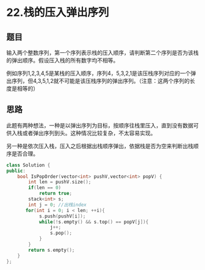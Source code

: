 # 22.栈的压入弹出序列
## 题目
输入两个整数序列，第一个序列表示栈的压入顺序，请判断第二个序列是否为该栈的弹出顺序。假设压入栈的所有数字均不相等。

例如序列1,2,3,4,5是某栈的压入顺序，序列4，5,3,2,1是该压栈序列对应的一个弹出序列，但4,3,5,1,2就不可能是该压栈序列的弹出序列。（注意：这两个序列的长度是相等的）
## 思路
此题有两种想法，一种是以弹出序列为目标，按顺序往栈里压入，直到没有数据可供入栈或者弹出序列到头。这种情况比较复杂，不太容易实现。

另一种是依次压入栈，压入之后根据出栈顺序弹出，依据栈是否为空来判断出栈顺序是否合理。
```C++
class Solution {
public:
    bool IsPopOrder(vector<int> pushV,vector<int> popV) {
        int len = pushV.size();
        if(len == 0)
            return true;
        stack<int> s;
        int j = 0; //出栈index
       for(int i = 0; i < len; ++i){
            s.push(pushV[i]);
            while(!s.empty() && s.top() == popV[j]){
                j++;
                s.pop();
            }
        }
        return s.empty();
    }
};
```
